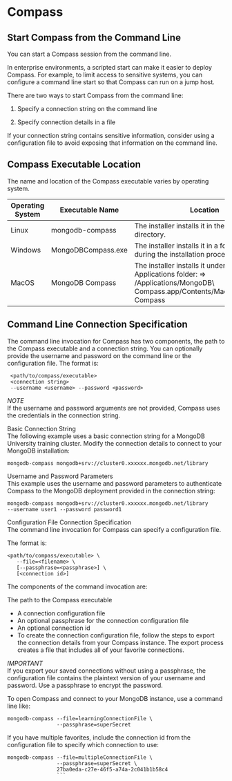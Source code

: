 # Compass
## Start Compass from the Command Line
You can start a Compass session from the command line.

In enterprise environments, a scripted start can make it easier to deploy Compass. For example, to limit access to sensitive systems, you can configure a command line start so that Compass can run on a jump host.

There are two ways to start Compass from the command line:

1. Specify a connection string on the command line

2. Specify connection details in a file

If your connection string contains sensitive information, consider using a configuration file to avoid exposing that information on the command line.

## Compass Executable Location
The name and location of the Compass executable varies by operating system.

| Operating System | Executable Name | Location |
|------|-----|------|
| Linux | mongodb-compass | The installer installs it in the /usr/bin directory.|
| Windows | MongoDBCompass.exe | The installer installs it in a folder you pick during the installation process. |
| MacOS | MongoDB Compass | The installer installs it under the Applications folder:  => /Applications/MongoDB\ Compass.app/Contents/MacOS/MongoDB\ Compass |


## Command Line Connection Specification
The command line invocation for Compass has two components, the path to the Compass executable and a connection string. You can optionally provide the username and password on the command line or the configuration file. The format is:
```
 <path/to/compass/executable>
 <connection string>
 --username <username> --password <password>
 ```
*NOTE*  
If the username and password arguments are not provided, Compass uses the credentials in the connection string.

Basic Connection String  
The following example uses a basic connection string for a 
MongoDB University training cluster. Modify the connection details to connect to your MongoDB installation:
```
mongodb-compass mongodb+srv://cluster0.xxxxxx.mongodb.net/library
```

Username and Password Parameters  
This example uses the username and password parameters to authenticate Compass to the MongoDB deployment provided in the connection string:

```
mongodb-compass mongodb+srv://cluster0.xxxxxx.mongodb.net/library
--username user1 --password password1
```

Configuration File Connection Specification  
The command line invocation for Compass can specify a configuration file.

The format is:
```
<path/to/compass/executable> \
   --file=<filename> \
   [--passphrase=<passphrase>] \
   [<connection id>]
```

The components of the command invocation are:

The path to the Compass executable

- A connection configuration file
- An optional passphrase for the connection configuration file
- An optional connection id
- To create the connection configuration file, follow the steps to export the 
connection details from your Compass instance. The export process creates a file 
that includes all of your favorite connections.  

*IMPORTANT*  
If you export your saved connections without using a passphrase, the configuration file 
contains the plaintext version of your username and password. Use a passphrase to 
encrypt the password.

To open Compass and connect to your MongoDB instance, use a command line like:
```
mongodb-compass --file=learningConnectionFile \
                --passphrase=superSecret
 ```               
If you have multiple favorites, include the connection id from the configuration file to specify which connection to use:
```
mongodb-compass --file=multipleConnectionFile \
                --passphrase=superSecret \
                27ba0eda-c27e-46f5-a74a-2c041b1b58c4
                ```